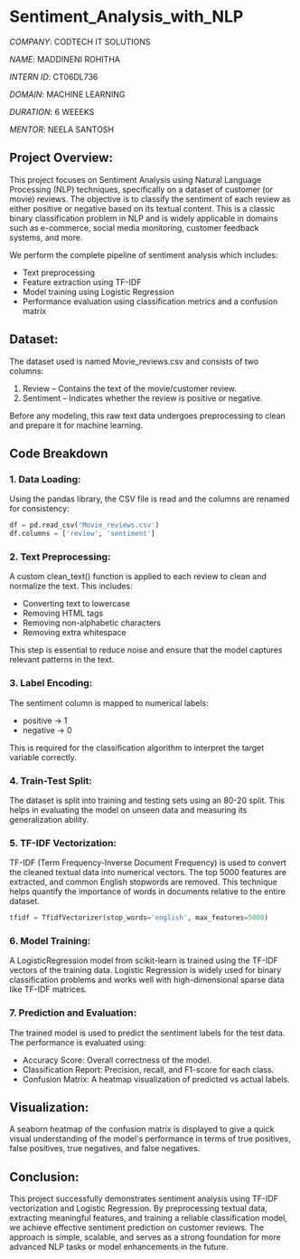 # Sentiment_Analysis_with_NLP

*COMPANY*: CODTECH IT SOLUTIONS

*NAME*: MADDINENI ROHITHA

*INTERN ID*: CT06DL736

*DOMAIN*: MACHINE LEARNING

*DURATION*: 6 WEEEKS

*MENTOR*: NEELA SANTOSH

## Project Overview:
This project focuses on Sentiment Analysis using Natural Language Processing (NLP) techniques, specifically on a dataset of customer (or movie) reviews. The objective is to classify the sentiment of each review as either positive or negative based on its textual content. This is a classic binary classification problem in NLP and is widely applicable in domains such as e-commerce, social media monitoring, customer feedback systems, and more.

We perform the complete pipeline of sentiment analysis which includes:
- Text preprocessing
- Feature extraction using TF-IDF
- Model training using Logistic Regression
- Performance evaluation using classification metrics and a confusion matrix

## Dataset:
The dataset used is named Movie_reviews.csv and consists of two columns:
1. Review – Contains the text of the movie/customer review.
2. Sentiment – Indicates whether the review is positive or negative.

Before any modeling, this raw text data undergoes preprocessing to clean and prepare it for machine learning.

## Code Breakdown

### 1. Data Loading:
Using the pandas library, the CSV file is read and the columns are renamed for consistency:

```python
df = pd.read_csv('Movie_reviews.csv') 
df.columns = ['review', 'sentiment']
```

### 2. Text Preprocessing:
A custom clean_text() function is applied to each review to clean and normalize the text. This includes:
- Converting text to lowercase
- Removing HTML tags
- Removing non-alphabetic characters
- Removing extra whitespace

This step is essential to reduce noise and ensure that the model captures relevant patterns in the text.

### 3. Label Encoding:
The sentiment column is mapped to numerical labels:
- positive → 1
- negative → 0

This is required for the classification algorithm to interpret the target variable correctly.

### 4. Train-Test Split:
The dataset is split into training and testing sets using an 80-20 split. This helps in evaluating the model on unseen data and measuring its generalization ability.

### 5. TF-IDF Vectorization:
TF-IDF (Term Frequency-Inverse Document Frequency) is used to convert the cleaned textual data into numerical vectors. The top 5000 features are extracted, and common English stopwords are removed. This technique helps quantify the importance of words in documents relative to the entire dataset.

```python
tfidf = TfidfVectorizer(stop_words='english', max_features=5000)
```

### 6. Model Training:
A LogisticRegression model from scikit-learn is trained using the TF-IDF vectors of the training data. Logistic Regression is widely used for binary classification problems and works well with high-dimensional sparse data like TF-IDF matrices.

### 7. Prediction and Evaluation:
The trained model is used to predict the sentiment labels for the test data. The performance is evaluated using:
- Accuracy Score: Overall correctness of the model.
- Classification Report: Precision, recall, and F1-score for each class.
- Confusion Matrix: A heatmap visualization of predicted vs actual labels.

## Visualization:
A seaborn heatmap of the confusion matrix is displayed to give a quick visual understanding of the model's performance in terms of true positives, false positives, true negatives, and false negatives.

## Conclusion:
This project successfully demonstrates sentiment analysis using TF-IDF vectorization and Logistic Regression. By preprocessing textual data, extracting meaningful features, and training a reliable classification model, we achieve effective sentiment prediction on customer reviews. The approach is simple, scalable, and serves as a strong foundation for more advanced NLP tasks or model enhancements in the future.
